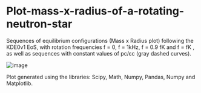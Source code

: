 # Plot-mass-x-radius-of-a-rotating-neutron-star
Sequences of equilibrium configurations (Mass x Radius plot) following the KDE0v1 EoS, with rotation frequencies f = 0, f = 1kHz, f = 0.9 fK and f = fK , as well as sequences with constant values of pc/εc (gray dashed curves).

![image](https://github.com/CarolineSodre/Plot-mass-x-radius-of-a-rotating-neutron-star/assets/121108744/c075e066-bf8a-4382-bf6d-4534427988b6)

Plot generated using the libraries: Scipy, Math, Numpy, Pandas, Numpy and Matplotlib.
